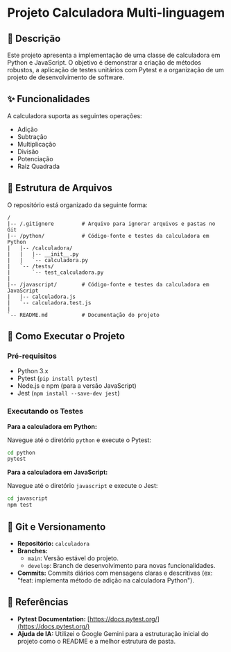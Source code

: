 # Projeto Calculadora Multi-linguagem

## 📖 Descrição

Este projeto apresenta a implementação de uma classe de calculadora em Python e JavaScript. O objetivo é demonstrar a criação de métodos robustos, a aplicação de testes unitários com Pytest e a organização de um projeto de desenvolvimento de software.

## ✨ Funcionalidades

A calculadora suporta as seguintes operações:
-   Adição
-   Subtração
-   Multiplicação
-   Divisão
-   Potenciação
-   Raiz Quadrada

## 📂 Estrutura de Arquivos

O repositório está organizado da seguinte forma:

```
/
|-- /.gitignore         # Arquivo para ignorar arquivos e pastas no Git
|-- /python/            # Código-fonte e testes da calculadora em Python
|   |-- /calculadora/
|   |   |-- __init__.py
|   |   `-- calculadora.py
|   `-- /tests/
|       `-- test_calculadora.py
|
|-- /javascript/        # Código-fonte e testes da calculadora em JavaScript
|   |-- calculadora.js
|   `-- calculadora.test.js
|
`-- README.md           # Documentação do projeto
```

## 🚀 Como Executar o Projeto

### Pré-requisitos

-   Python 3.x
-   Pytest (`pip install pytest`)
-   Node.js e npm (para a versão JavaScript)
-   Jest (`npm install --save-dev jest`)

### Executando os Testes

**Para a calculadora em Python:**

Navegue até o diretório `python` e execute o Pytest:
```bash
cd python
pytest
```

**Para a calculadora em JavaScript:**

Navegue até o diretório `javascript` e execute o Jest:
```bash
cd javascript
npm test
```

## 🤖 Git e Versionamento

-   **Repositório:** `calculadora`
-   **Branches:**
    -   `main`: Versão estável do projeto.
    -   `develop`: Branch de desenvolvimento para novas funcionalidades.
-   **Commits:** Commits diários com mensagens claras e descritivas (ex: "feat: implementa método de adição na calculadora Python").

## 🔗 Referências

-   **Pytest Documentation:** [https://docs.pytest.org/](https://docs.pytest.org/)
-   **Ajuda de IA:** Utilizei o Google Gemini para a estruturação inicial do projeto como o README e a melhor estrutura de pasta.